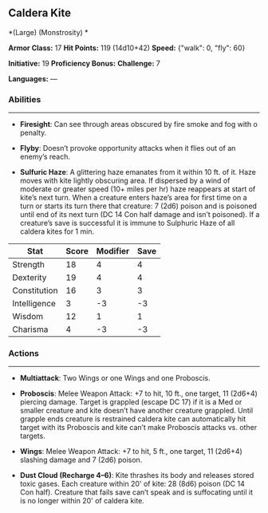 ## Caldera Kite
*(Large) (Monstrosity) *

**Armor Class:** 17
**Hit Points:** 119 (14d10+42)
**Speed:** {"walk": 0, "fly": 60}

**Initiative:** 19
**Proficiency Bonus:**
**Challenge:** 7

**Languages:** —

### Abilities
 --- 
- **Firesight**: Can see through areas obscured by fire smoke and fog with o penalty.

- **Flyby**: Doesn’t provoke opportunity attacks when it flies out of an enemy’s reach.

- **Sulfuric Haze**: A glittering haze emanates from it within 10 ft. of it. Haze moves with kite lightly obscuring area. If dispersed by a wind of moderate or greater speed (10+ miles per hr) haze reappears at start of kite’s next turn. When a creature enters haze’s area for first time on a turn or starts its turn there that creature: 7 (2d6) poison and is poisoned until end of its next turn (DC 14 Con half damage and isn’t poisoned). If a creature’s save is successful it is immune to Sulphuric Haze of all caldera kites for 1 min.



| Stat | Score | Modifier | Save |
| ---- | ---- | ---- | ---- |
| Strength | 18 | 4 | 4 |
| Dexterity | 19 | 4 | 4 |
| Constitution | 16 | 3 | 3 |
| Intelligence | 3 | -3 | -3 |
| Wisdom | 12 | 1 | 1 |
| Charisma | 4 | -3 | -3 |

### Actions
 --- 
- **Multiattack**: Two Wings or one Wings and one Proboscis.

- **Proboscis**: Melee Weapon Attack: +7 to hit, 10 ft., one target, 11 (2d6+4) piercing damage. Target is grappled (escape DC 17) if it is a Med or smaller creature and kite doesn’t have another creature grappled. Until grapple ends creature is restrained caldera kite can automatically hit target with its Proboscis and kite can’t make Proboscis attacks vs. other targets.

- **Wings**: Melee Weapon Attack: +7 to hit, 5 ft., one target, 11 (2d6+4) slashing damage and 7 (2d6) poison.

- **Dust Cloud (Recharge 4–6)**: Kite thrashes its body and releases stored toxic gases. Each creature within 20' of kite: 28 (8d6) poison (DC 14 Con half). Creature that fails save can’t speak and is suffocating until it is no longer within 20' of caldera kite.

